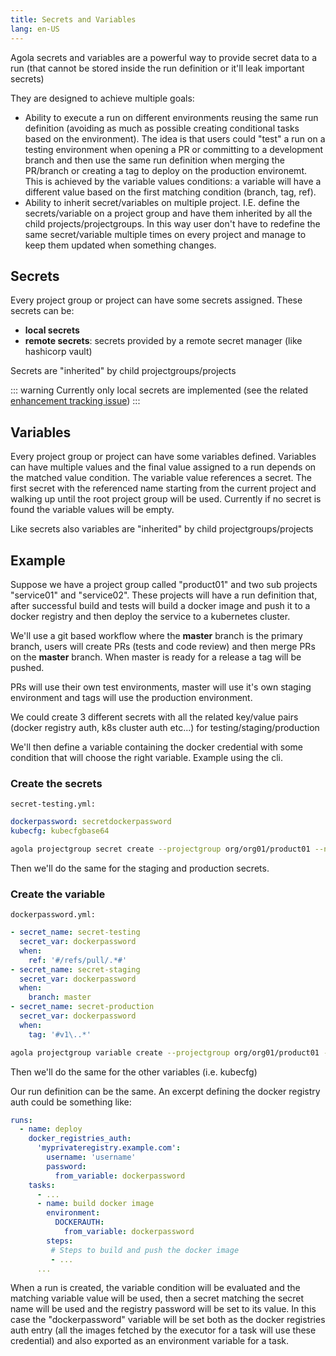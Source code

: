 ```yaml
---
title: Secrets and Variables
lang: en-US
---
```


Agola secrets and variables are a powerful way to provide secret data to a run (that cannot be stored inside the run definition or it'll leak important secrets)

They are designed to achieve multiple goals:

* Ability to execute a run on different environments reusing the same run definition (avoiding as much as possible creating conditional tasks based on the environment). The idea is that users could "test" a run on a testing environment when opening a PR or committing to a development branch and then use the same run definition when merging the PR/branch or creating a tag to deploy on the production environemt. This is achieved by the variable values conditions: a variable will have a different value based on the first matching condition (branch, tag, ref).
* Ability to inherit secret/variables on multiple project. I.E. define the secrets/variable on a project group and have them inherited by all the child projects/projectgroups. In this way user don't have to redefine the same secret/variable multiple times on every project and manage to keep them updated when something changes.

## Secrets

Every project group or project can have some secrets assigned. These secrets can be:

* **local secrets**
* **remote secrets**: secrets provided by a remote secret manager (like hashicorp vault)

Secrets are "inherited" by child projectgroups/projects

::: warning
Currently only local secrets are implemented (see the related [enhancement tracking issue](https://github.com/agola-io/agola/issues/31))
:::



## Variables

Every project group or project can have some variables defined. Variables can have multiple values and the final value assigned to a run depends on the matched value condition. The variable value references a secret. The first secret with the referenced name starting from the current project and walking up until the root project group will be used. Currently if no secret is found the variable values will be empty.

Like secrets also variables are "inherited" by child projectgroups/projects


## Example

Suppose we have a project group called "product01" and two sub projects "service01" and "service02". These projects will have a run definition that, after successful build and tests will build a docker image and push it to a docker registry and then deploy the service to a kubernetes cluster.

We'll use a git based workflow where the **master** branch is the primary branch, users will create PRs (tests and code review) and then merge PRs on the **master** branch. When master is ready for a release a tag will be pushed.

PRs will use their own test environments, master will use it's own staging environment and tags will use the production environment.

We could create 3 different secrets with all the related key/value pairs (docker registry auth, k8s cluster auth etc...) for testing/staging/production 

We'll then define a variable containing the docker credential with some condition that will choose the right variable. Example using the cli.

### Create the secrets

`secret-testing.yml:`
``` yaml
dockerpassword: secretdockerpassword
kubecfg: kubecfgbase64
```

``` sh
agola projectgroup secret create --projectgroup org/org01/product01 --name secret-testing -f secret-testing.yml
```

Then we'll do the same for the staging and production secrets.


### Create the variable

`dockerpassword.yml:`
``` yaml
- secret_name: secret-testing
  secret_var: dockerpassword
  when:
    ref: '#/refs/pull/.*#'
- secret_name: secret-staging
  secret_var: dockerpassword
  when:
    branch: master
- secret_name: secret-production
  secret_var: dockerpassword
  when:
    tag: '#v1\..*'
```

``` sh
agola projectgroup variable create --projectgroup org/org01/product01 --name dockerpassword -f dockerpassword.yml
```

Then we'll do the same for the other variables (i.e. kubecfg)

Our run definition  can be the same. An excerpt defining the docker registry auth could be something like:


``` yaml
runs:
  - name: deploy
    docker_registries_auth:
      'myprivateregistry.example.com':
        username: 'username'
        password:
          from_variable: dockerpassword
    tasks:
      - ...
      - name: build docker image
        environment:
          DOCKERAUTH:
            from_variable: dockerpassword
        steps:
         # Steps to build and push the docker image
         - ...
      ...
```

When a run is created, the variable condition will be evaluated and the matching variable value will be used, then a secret matching the secret name will be used and the registry password will be set to its value. In this case the "dockerpassword" variable will be set both as the docker registries auth entry (all the images fetched by the executor for a task will use these credential) and also exported as an environment variable for a task.